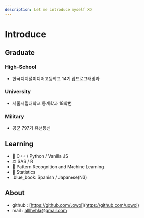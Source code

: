 ```yaml
---
description: Let me introduce myself XD
---
```


# Introduce

## Graduate

### High-School

* 한국디지털미디어고등학교 14기 웹프로그래밍과

### University

* 서울시립대학교 통계학과 18학번

### Military

* 공군 797기 유선통신

## Learning

* 👾 C++ / Python / Vanilla JS
* ⚖️ SAS / R
* 📖 Pattern Recognition and Machine Learning
* 📖 Statistics
* :blue\_book: Spanish / Japanese(N3)

## About

* github : [https://github.com/uowol](https://github.com/uowol)
* mail : alllhvhla@gmail.com&#x20;
